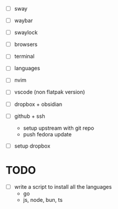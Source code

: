 - [ ] sway
- [ ] waybar
- [ ] swaylock
- [ ] browsers
- [ ] terminal
- [ ] languages
- [ ] nvim
- [ ] vscode (non flatpak version)
- [ ] dropbox + obsidian
- [ ] github + ssh
    - setup upstream with git repo
    - push fedora update

- [ ] setup dropbox

# TODO

- [ ] write a script to install all the languages
    - go
    - js, node, bun, ts
